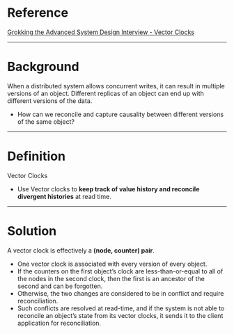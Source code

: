 # Reference
[Grokking the Advanced System Design Interview - Vector Clocks](https://www.educative.io/courses/grokking-adv-system-design-intvw/xV575J9QE3q)

---

# Background
When a distributed system allows concurrent writes, it can result in multiple versions of an object. Different replicas of an object can end up with different versions of the data.
 - How can we reconcile and capture causality between different versions of the same object?

---

# Definition
Vector Clocks
 - Use Vector clocks to **keep track of value history and reconcile divergent histories** at read time.

---

# Solution
A vector clock is effectively a **(node, counter) pair**.
 - One vector clock is associated with every version of every object.
 - If the counters on the first object’s clock are less-than-or-equal to all of the nodes in the second clock, then the first is an ancestor of the second and can be forgotten.
 - Otherwise, the two changes are considered to be in conflict and require reconciliation.
 - Such conflicts are resolved at read-time, and if the system is not able to reconcile an object’s state from its vector clocks, it sends it to the client application for reconciliation.
<!--stackedit_data:
eyJoaXN0b3J5IjpbLTMxNzg0NjM2N119
-->